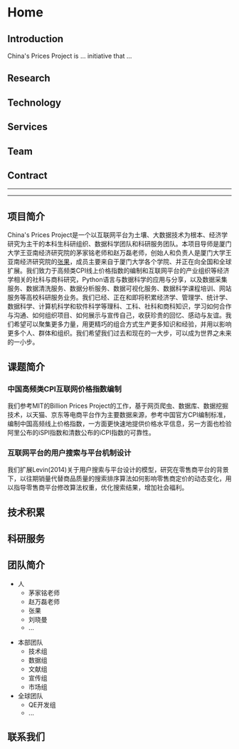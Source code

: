 # Home

## Introduction

China's Prices Project is ... initiative that ...


## Research


## Technology


## Services


## Team


## Contract

-----
-----

## 项目简介

China's Prices Project是一个以互联网平台为土壤、大数据技术为根本、经济学研究为主干的本科生科研组织、数据科学团队和科研服务团队。本项目导师是厦门大学王亚南经济研究院的茅家铭老师和赵万磊老师，创始人和负责人是厦门大学王亚南经济研究院的[张果](zhangguo.me)，成员主要来自于厦门大学各个学院、并正在向全国和全球扩展。我们致力于高频类CPI线上价格指数的编制和互联网平台的产业组织等经济学相关的社科与商科研究，Python语言与数据科学的应用与分享，以及数据采集服务、数据清洗服务、数据分析服务、数据可视化服务、数据科学课程培训、网站服务等高校科研服务业务。我们已经、正在和即将积累经济学、管理学、统计学、数据科学、计算机科学和软件科学等理科、工科、社科和商科知识，学习如何合作与沟通、如何组织项目、如何展示与宣传自己，收获珍贵的回忆、感动与友谊。我们希望可以聚集更多力量，用更精巧的组合方式生产更多知识和经验，并用以影响更多个人、群体和组织。我们希望我们过去和现在的一大步，可以成为世界之未来的一小步。


## 课题简介

### 中国高频类CPI互联网价格指数编制

我们参考MIT的Billion Prices Project的工作，基于网页爬虫、数据库、数据挖掘技术，以天猫、京东等电商平台作为主要数据来源，参考中国官方CPI编制标准，编制中国高频线上价格指数，一方面更快速地提供价格水平信息，另一方面也检验阿里公布的iSPI指数和清数公布的iCPI指数的可靠性。


### 互联网平台的用户搜索与平台机制设计

我们扩展Levin(2014)关于用户搜索与平台设计的模型，研究在零售商平台的背景下，以往期销量代替商品质量的搜索排序算法如何影响零售商定价的动态变化，用以指导零售商平台修改算法权重，优化搜索结果，增加社会福利。


## 技术积累


## 科研服务


## 团队简介

- 人
  - 茅家铭老师
  - 赵万磊老师
  - 张果
  - 刘晓曼
  - ...

<!--
照片+姓名+职责
-->

- 本部团队
  - 技术组
  - 数据组
  - 文献组
  - 宣传组
  - 市场组
- 全球团队
  - QE开发组
  - ... 

## 联系我们